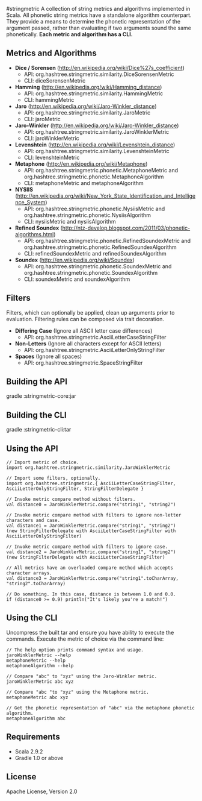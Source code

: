 #stringmetric
A collection of string metrics and algorithms implemented in Scala. All phonetic string metrics have a standalone algorithm counterpart. They provide a means to determine the phonetic representation of the argument passed, rather than evaluating if two arguments sound the same phonetically. __Each metric and algorithm has a CLI.__

## Metrics and Algorithms
* __Dice / Sorensen__ (<http://en.wikipedia.org/wiki/Dice%27s_coefficient>)
	* API: org.hashtree.stringmetric.similarity.DiceSorensenMetric
	* CLI: diceSorensenMetric
* __Hamming__ (<http://en.wikipedia.org/wiki/Hamming_distance>)
	* API: org.hashtree.stringmetric.similarity.HammingMetric
	* CLI: hammingMetric
* __Jaro__ (<http://en.wikipedia.org/wiki/Jaro-Winkler_distance>)
	* API: org.hashtree.stringmetric.similarity.JaroMetric
	* CLI: jaroMetric
* __Jaro-Winkler__ (<http://en.wikipedia.org/wiki/Jaro-Winkler_distance>)
	* API: org.hashtree.stringmetric.similarity.JaroWinklerMetric
	* CLI: jaroWinklerMetric
* __Levenshtein__ (<http://en.wikipedia.org/wiki/Levenshtein_distance>)
	* API: org.hashtree.stringmetric.similarity.LevenshteinMetric
	* CLI: levenshteinMetric
* __Metaphone__ (<http://en.wikipedia.org/wiki/Metaphone>)
	* API: org.hashtree.stringmetric.phonetic.MetaphoneMetric and org.hashtree.stringmetric.phonetic.MetaphoneAlgorithm
	* CLI: metaphoneMetric and metaphoneAlgorithm
* __NYSIIS__ (<http://en.wikipedia.org/wiki/New_York_State_Identification_and_Intelligence_System>)
	* API: org.hashtree.stringmetric.phonetic.NysiisMetric and org.hashtree.stringmetric.phonetic.NysiisAlgorithm
	* CLI: nysiisMetric and nysiisAlgorithm
* __Refined Soundex__ (<http://ntz-develop.blogspot.com/2011/03/phonetic-algorithms.html>)
	* API: org.hashtree.stringmetric.phonetic.RefinedSoundexMetric and org.hashtree.stringmetric.phonetic.RefinedSoundexAlgorithm
	* CLI: refinedSoundexMetric and refinedSoundexAlgorithm
* __Soundex__ (<http://en.wikipedia.org/wiki/Soundex>)
	* API: org.hashtree.stringmetric.phonetic.SoundexMetric and org.hashtree.stringmetric.phonetic.SoundexAlgorithm
	* CLI: soundexMetric and soundexAlgorithm

## Filters
Filters, which can optionally be applied, clean up arguments prior to evaluation. Filtering rules can be composed via trait decoration.

* __Differing Case__ (Ignore all ASCII letter case differences)
	* API: org.hashtree.stringmetric.AsciiLetterCaseStringFilter
* __Non-Letters__ (Ignore all characters except for ASCII letters)
	* API: org.hashtree.stringmetric.AsciiLetterOnlyStringFilter
* __Spaces__ (Ignore all spaces)
	* API: org.hashtree.stringmetric.SpaceStringFilter

## Building the API
gradle :stringmetric-core:jar

## Building the CLI
gradle :stringmetric-cli:tar

## Using the API
`// Import metric of choice.`  
`import org.hashtree.stringmetric.similarity.JaroWinklerMetric`  

`// Import some filters, optionally.`  
`import org.hashtree.stringmetric.{ AsciiLetterCaseStringFilter, AsciiLetterOnlyStringFilter, StringFilterDelegate }`  

`// Invoke metric compare method without filters.`  
`val distance0 = JaroWinklerMetric.compare("string1", "string2")`

`// Invoke metric compare method with filters to ignore non-letter characters and case.`  
`val distance1 = JaroWinklerMetric.compare("string1", "string2")`  
`(new StringFilterDelegate with AsciiLetterCaseStringFilter with AsciiLetterOnlyStringFilter)`

`// Invoke metric compare method with filters to ignore case.`  
`val distance2 = JaroWinklerMetric.compare("string1", "string2")`  
`(new StringFilterDelegate with AsciiLetterCaseStringFilter)`

`// All metrics have an overloaded compare method which accepts character arrays.`  
`val distance3 = JaroWinklerMetric.compare("string1".toCharArray, "string2".toCharArray)`

`// Do something. In this case, distance is between 1.0 and 0.0.`  
`if (distance0 >= 0.9) println("It's likely you're a match!")`

## Using the CLI
Uncompress the built tar and ensure you have ability to execute the commands. Execute the metric of choice via the command line:

`// The help option prints command syntax and usage.`  
`jaroWinklerMetric --help`  
`metaphoneMetric --help`  
`metaphoneAlgorithm --help`  

`// Compare "abc" to "xyz" using the Jaro-Winkler metric.`  
`jaroWinklerMetric abc xyz`  

`// Compare "abc "to "xyz" using the Metaphone metric.`  
`metaphoneMetric abc xyz`  

`// Get the phonetic representation of "abc" via the metaphone phonetic algorithm.`  
`metaphoneAlgorithm abc`  

## Requirements
* Scala 2.9.2
* Gradle 1.0 or above

## License
Apache License, Version 2.0